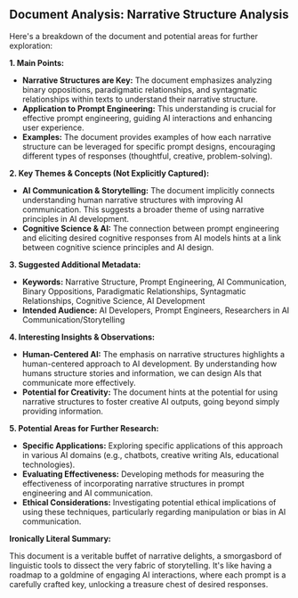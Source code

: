 
## Document Analysis: Narrative Structure Analysis

Here's a breakdown of the document and potential areas for further exploration:

**1. Main Points:**

* **Narrative Structures are Key:** The document emphasizes analyzing binary oppositions, paradigmatic relationships, and syntagmatic relationships within texts to understand their narrative structure. 
* **Application to Prompt Engineering:** This understanding is crucial for effective prompt engineering, guiding AI interactions and enhancing user experience.
* **Examples:** The document provides examples of how each narrative structure can be leveraged for specific prompt designs, encouraging different types of responses (thoughtful, creative, problem-solving).

**2. Key Themes & Concepts (Not Explicitly Captured):**

* **AI Communication & Storytelling:** The document implicitly connects understanding human narrative structures with improving AI communication. This suggests a broader theme of using narrative principles in AI development.
* **Cognitive Science & AI:** The connection between prompt engineering and eliciting desired cognitive responses from AI models hints at a link between cognitive science principles and AI design. 

**3. Suggested Additional Metadata:**

* **Keywords:** Narrative Structure, Prompt Engineering, AI Communication, Binary Oppositions, Paradigmatic Relationships, Syntagmatic Relationships, Cognitive Science, AI Development
* **Intended Audience:** AI Developers, Prompt Engineers, Researchers in AI Communication/Storytelling

**4. Interesting Insights & Observations:**

* **Human-Centered AI:**  The emphasis on narrative structures highlights a human-centered approach to AI development. By understanding how humans structure stories and information, we can design AIs that communicate more effectively.
* **Potential for Creativity:**  The document hints at the potential for using narrative structures to foster creative AI outputs, going beyond simply providing information.

**5. Potential Areas for Further Research:**

* **Specific Applications:** Exploring specific applications of this approach in various AI domains (e.g., chatbots, creative writing AIs, educational technologies).
* **Evaluating Effectiveness:** Developing methods for measuring the effectiveness of incorporating narrative structures in prompt engineering and AI communication.
* **Ethical Considerations:**  Investigating potential ethical implications of using these techniques, particularly regarding manipulation or bias in AI communication. 

**Ironically Literal Summary:**

This document is a veritable buffet of narrative delights, a smorgasbord of linguistic tools to dissect the very fabric of storytelling. It's like having a roadmap to a goldmine of engaging AI interactions, where each prompt is a carefully crafted key, unlocking a treasure chest of desired responses. 

